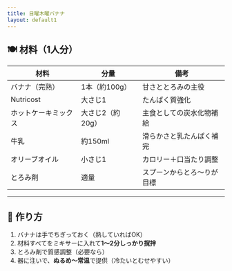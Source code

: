 ```yaml
---
title: 日曜木曜バナナ
layout: default1
---
```

## 🍽 材料（1人分）

| 材料 | 分量 | 備考 |
| ----| ----| ---- |
| バナナ（完熟） | 1本（約100g） | 甘さととろみの主役 |
| Nutricost | 大さじ1 | たんぱく質強化 |
| ホットケーキミックス | 大さじ2（約20g） | 主食としての炭水化物補給 |
| 牛乳 | 約150ml | 滑らかさと乳たんぱく補完 |
| オリーブオイル | 小さじ1 | カロリー＋口当たり調整 |
| とろみ剤 | 適量 | スプーンからとろ〜りが目標 |

---

## 🔧 作り方

1. バナナは手でちぎっておく（熟していればOK）
2. 材料すべてをミキサーに入れて**1〜2分しっかり撹拌**
3. とろみ剤で質感調整（必要なら）
4. 器に注いで、**ぬるめ〜常温**で提供（冷たいとむせやすい）
